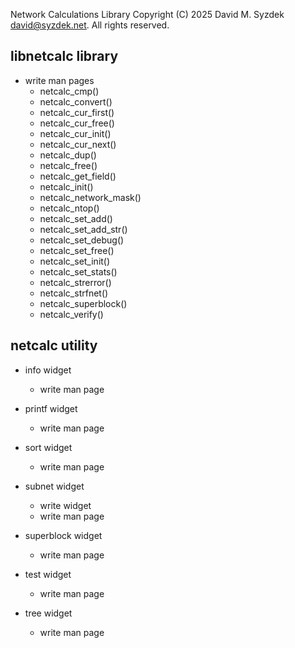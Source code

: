 
Network Calculations Library
Copyright (C) 2025 David M. Syzdek <david@syzdek.net>.
All rights reserved.


libnetcalc library
------------------

   * write man pages
     - netcalc_cmp()
     - netcalc_convert()
     - netcalc_cur_first()
     - netcalc_cur_free()
     - netcalc_cur_init()
     - netcalc_cur_next()
     - netcalc_dup()
     - netcalc_free()
     - netcalc_get_field()
     - netcalc_init()
     - netcalc_network_mask()
     - netcalc_ntop()
     - netcalc_set_add()
     - netcalc_set_add_str()
     - netcalc_set_debug()
     - netcalc_set_free()
      - netcalc_set_init()
     - netcalc_set_stats()
     - netcalc_strerror()
     - netcalc_strfnet()
     - netcalc_superblock()
     - netcalc_verify()


netcalc utility
---------------

   * info widget
     - write man page

   * printf widget
     - write man page

   * sort widget
     - write man page

   * subnet widget
     - write widget
     - write man page

   * superblock widget
     - write man page

   * test widget
     - write man page

   * tree widget
     - write man page


